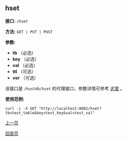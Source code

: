## hset ##

**接口:** `/hset`

**方法:** `GET | PUT | POST`

**参数:** 

*  **tb** （必选）  
*  **key** （必选）  
*  **val** （必选）  
*  **ttl** （可选）  
*  **ver** （可选）  

该接口是 `/hustdb/hset` 的代理接口，参数详情可参考 [这里](../hustdb/hustdb/hset.md) 。

**使用范例:**

    curl -i -X GET "http://localhost:8082/hset?tb=test_table&key=test_key&val=test_val"

[上一页](../ha.md)

[回首页](../../index.md)